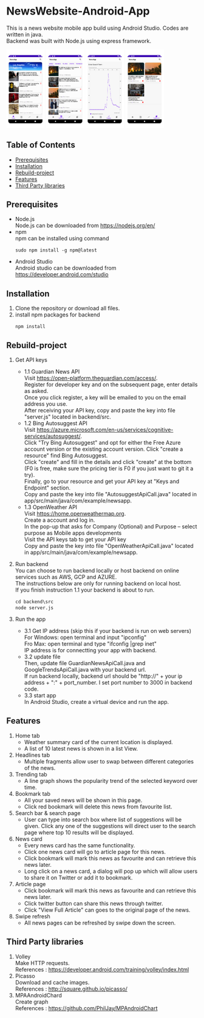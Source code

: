# NewsWebsite-Android-App
This is a news website mobile app build using Android Studio.
Codes are written in java.  
Backend was built with Node.js using express framework.   

<img src="Homepage.png" width=20% height=20%/> <img src="Headlines.png" width=20% height=20%/> <img src="Trending.png" width=20% height=20%/> <img src="Bookmark.png" width=20% height=20%/>

## Table of Contents
- [Prerequisites](#Prerequisites)
- [Installation](#Installation)
- [Rebuild-project](#Rebuild-project)
- [Features](#Features)
- [Third Party libraries](#Third-Party-libraries)

## Prerequisites
- Node.js  
Node.js can be downloaded from <a href="https://nodejs.org/en/">https://nodejs.org/en/</a>  
- npm  
    npm can be installed using command
    ```
    sudo npm install -g npm@latest
    ```
- Android Studio  
Android studio can be downloaded from <a href="https://developer.android.com/studio">https://developer.android.com/studio</a>

## Installation
1. Clone the repository or download all files.
2. install npm packages for backend
    ```
    npm install 
    ```

## Rebuild-project 
1. Get API keys
	- 1.1 Guardian News API  
    Visit <a href="https://open-platform.theguardian.com/access/">https://open-platform.theguardian.com/access/</a>.   
    Register for developer key and on the subsequent page, enter details as asked.  
    Once you click register, a key will be emailed to you on the email address you use.  
    After receiving your API key, copy and paste the key into file "server.js" located in backend/src.
    - 1.2 Bing Autosuggest API  
    Visit <a href="https://azure.microsoft.com/en-us/services/cognitive-services/autosuggest/">https://azure.microsoft.com/en-us/services/cognitive-services/autosuggest/</a>.  
    Click "Try Bing Autosuggest" and opt for either the Free Azure account version or the existing account version. Click "create a resource" find Bing Autosuggest.  
    Click "create" and fill in the details and click "create" at the bottom (F0 is free, make sure the pricing tier is F0 if you just want to git it a try).  
    Finally, go to your resource and get your API key at "Keys and Endpoint" section.  
    Copy and paste the key into file "AutosuggestApiCall.java" located in app/src/main/java/com/example/newsapp.
    - 1.3 OpenWeather API  
    Visit <a href="https://home.openweathermap.org">https://home.openweathermap.org</a>.  
    Create a account and log in.  
    In the pop-up that asks for Company (Optional) and Purpose – select purpose as Mobile apps developments  
    Visit the API keys tab to get your API key  
    Copy and paste the key into file "OpenWeatherApiCall.java" located in app/src/main/java/com/example/newsapp.

2. Run backend  
You can choose to run backend locally or host backend on online services such as AWS, GCP and AZURE.  
The instructions below are only for running backend on local host.  
If you finish instruction 1.1 your backend is about to run.
    ```
    cd backend\src
    node server.js
    ```

3. Run the app  
    - 3.1 Get IP address (skip this if your backend is run on web servers)  
    For Windows: open terminal and input "ipconfig"  
    Fro Max: open terminal and type "ifconfig |grep inet"  
    IP address is for connectting your app with backend.    
    - 3.2 update file  
    Then, update file GuardianNewsApiCall.java and GoogleTrendsApiCall.java with your backend url.  
    If run backend locally, backend url should be "http://" + your ip address + ":" + port_number. I set port number to 3000 in backend code.
    - 3.3 start app  
    In Android Studio, create a virtual device and run the app.

## Features
1. Home tab  
    - Weather summary card of the current location is displayed.
    - A list of 10 latest news is shown in a list View.
2. Headlines tab
    - Multiple fragments allow user to swap between different categories of the news.
3. Trending tab
    - A line graph shows the popularity trend of the selected keyword over time.
4. Bookmark tab
    - All your saved news will be shown in this page.
    - Click red bookmark will delete this news from favourite list.
5. Search bar & search page
    - User can type into search box where list of suggestions will be given. Click any one of the suggestions will direct user to the search page where top 10 results will be displayed.
6. News card
    - Every news card has the same functionality.
    - Click one news card will go to article page for this news.
    - Click bookmark will mark this news as favourite and can retrieve this news later.
    - Long click on a news card, a dialog will pop up which will allow users to share it on Twitter or add it to bookmark.
7. Article page
    - Click bookmark will mark this news as favourite and can retrieve this news later.
    - Click twitter button can share this news through twitter.
    - Click "View Full Article" can goes to the original page of the news.
8. Swipe refresh
    - All news pages can be refreshed by swipe down the screen.


## Third Party libraries
1. Volley  
    Make HTTP requests.  
    References : <a href="https://developer.android.com/training/volley/index.html">https://developer.android.com/training/volley/index.html</a>
2. Picasso  
    Download and cache images.  
    References : <a href="http://square.github.io/picasso/">http://square.github.io/picasso/</a>
3. MPAAndroidChard  
    Create graph  
    References : <a href="https://github.com/PhilJay/MPAndroidChart">https://github.com/PhilJay/MPAndroidChart</a>